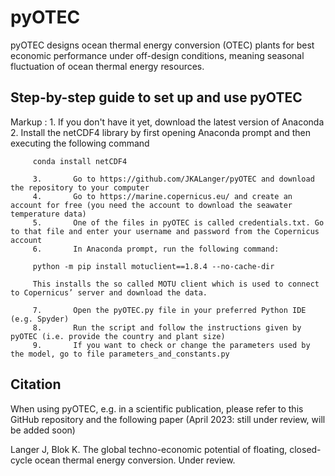 # pyOTEC

pyOTEC designs ocean thermal energy conversion (OTEC) plants for best economic performance under off-design conditions, meaning seasonal fluctuation of ocean thermal energy resources.

## Step-by-step guide to set up and use pyOTEC

Markup : 1.       If you don't have it yet, download the latest version of Anaconda
         2.       Install the netCDF4 library by first opening Anaconda prompt and then executing the following command
         
         conda install netCDF4
         
         3.       Go to https://github.com/JKALanger/pyOTEC and download the repository to your computer
         4.       Go to https://marine.copernicus.eu/ and create an account for free (you need the account to download the seawater temperature data)
         5.       One of the files in pyOTEC is called credentials.txt. Go to that file and enter your username and password from the Copernicus account
         6.       In Anaconda prompt, run the following command:

         python -m pip install motuclient==1.8.4 --no-cache-dir
 
         This installs the so called MOTU client which is used to connect to Copernicus’ server and download the data.
         
         7.       Open the pyOTEC.py file in your preferred Python IDE (e.g. Spyder)
         8.       Run the script and follow the instructions given by pyOTEC (i.e. provide the country and plant size)
         9.       If you want to check or change the parameters used by the model, go to file parameters_and_constants.py


## Citation

When using pyOTEC, e.g. in a scientific publication, please refer to this GitHub repository and the following paper (April 2023: still under review, will be added soon)

Langer J, Blok K. The global techno-economic potential of floating, closed-cycle ocean thermal energy conversion. Under review.
